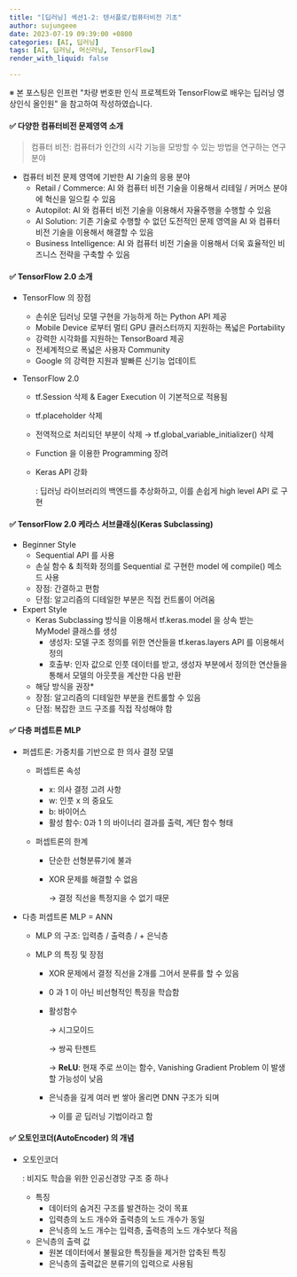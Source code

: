 ```yaml
---
title: "[딥러닝] 섹션1-2: 텐서플로/컴퓨터비전 기초"
author: sujungeee
date: 2023-07-19 09:39:00 +0800
categories: [AI, 딥러닝]
tags: [AI, 딥러닝, 머신러닝, TensorFlow]
render_with_liquid: false

---
```




※ 본 포스팅은 인프런 "차량 번호판 인식 프로젝트와 TensorFlow로 배우는 딥러닝 영상인식 올인원" 을 참고하여 작성하였습니다.



#### ✅  다양한 컴퓨터비전 문제영역 소개

> 컴퓨터 비전: 컴퓨터가 인간의 시각 기능을 모방할 수 있는 방법을 연구하는 연구 분야

- 컴퓨터 비전 문제 영역에 기반한 AI 기술의 응용 분야
  - Retail / Commerce: AI 와 컴퓨터 비전 기술을 이용해서 리테일 / 커머스 분야에 혁신을 일으킬 수 있음
  - Autopilot: AI 와 컴퓨터 비전 기술을 이용해서 자율주행을 수행할 수 있음
  - AI Solution: 기존 기술로 수행할 수 없던 도전적인 문제 영역을 AI 와 컴퓨터 비전 기술을 이용해서 해결할 수 있음
  - Business Intelligence: AI 와 컴퓨터 비전 기술을 이용해서 더욱 효율적인 비즈니스 전략을 구축할 수 있음



#### ✅  TensorFlow 2.0 소개

- TensorFlow 의 장점

  - 손쉬운 딥러닝 모델 구현을 가능하게 하는 Python API 제공
  - Mobile Device 로부터 멀티 GPU 클러스터까지 지원하는 폭넓은 Portability
  - 강력한 시각화를 지원하는 TensorBoard 제공
  - 전세계적으로 폭넓은 사용자 Community
  - Google 의 강력한 지원과 발빠른 신기능 업데이트

- TensorFlow 2.0

  - tf.Session 삭제 & Eager Execution 이 기본적으로 적용됨

  - tf.placeholder 삭제

  - 전역적으로 처리되던 부분이 삭제 → tf.global_variable_initializer() 삭제

  - Function 을 이용한 Programming 장려

  - Keras API 강화

    : 딥러닝 라이브러리의 백엔드를 추상화하고, 이를 손쉽게 high level API 로 구현



#### ✅  TensorFlow 2.0 케라스 서브클래싱(Keras Subclassing)

- Beginner Style
  - Sequential API 를 사용
  - 손실 함수 & 최적화 정의를 Sequential 로 구현한 model 에 compile() 메소드 사용
  - 장점: 간결하고 편함
  - 단점: 알고리즘의 디테일한 부분은 직접 컨트롤이 어려움
- Expert Style
  - Keras Subclassing 방식을 이용해서 tf.keras.model 을 상속 받는 MyModel 클래스를 생성
    - 생성자: 모델 구조 정의를 위한 연산들을 tf.keras.layers API 를 이용해서 정의
    - 호출부: 인자 값으로 인풋 데이터를 받고, 생성자 부분에서 정의한 연산들을 통해서 모델의 아웃풋을 계산한 다음 반환
  - 해당 방식을 권장*
  - 장점: 알고리즘의 디테일한 부분을 컨트롤할 수 있음
  - 단점: 복잡한 코드 구조를 직접 작성해야 함



#### ✅  다층 퍼셉트론 MLP

- 퍼셉트론: 가중치를 기반으로 한 의사 결정 모델

  - 퍼셉트론 속성

    - x: 의사 결정 고려 사항
    - w: 인풋 x 의 중요도
    - b: 바이어스
    - 활성 함수: 0과 1 의 바이너리 결과를 출력, 계단 함수 형태

  - 퍼셉트론의 한계

    - 단순한 선형분류기에 불과

    - XOR 문제를 해결할 수 없음

      → 결정 직선을 특정지을 수 없기 때문

- 다층 퍼셉트론 MLP = ANN

  - MLP 의 구조: 입력층 / 출력층 / + 은닉층

  - MLP 의 특징 및 장점

    - XOR 문제에서 결정 직선을 2개를 그어서 분류를 할 수 있음

    - 0 과 1 이 아닌 비선형적인 특징을 학습함

    - 활성함수

      → 시그모이드

      → 쌍곡 탄젠트

      → **ReLU**: 현재 주로 쓰이는 함수, Vanishing Gradient Problem 이 발생할 가능성이 낮음

    - 은닉층을 깊게 여러 번 쌓아 올리면 DNN 구조가 되며

      → 이를 곧 딥러닝 기법이라고 함



#### ✅  오토인코더(AutoEncoder) 의 개념

- 오토인코더

  : 비지도 학습을 위한 인공신경망 구조 중 하나

  - 특징
    - 데이터의 숨겨진 구조를 발견하는 것이 목표
    - 입력층의 노드 개수와 출력층의 노드 개수가 동일
    - 은닉층의 노드 개수는 입력층, 출력층의 노드 개수보다 적음
  - 은닉층의 출력 값
    - 원본 데이터에서 불필요한 특징들을 제거한 압축된 특징
    - 은닉층의 출력값은 분류기의 입력으로 사용됨